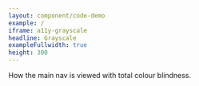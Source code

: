 ```yaml
---
layout: component/code-demo
example: /
iframe: a11y-grayscale
headline: Grayscale
exampleFullwidth: true
height: 300
---
```



How the main nav is viewed with total colour blindness.
